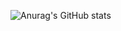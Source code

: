 ![Anurag's GitHub stats](https://github-readme-stats.vercel.app/api?username=esteve11&show_icons=true)